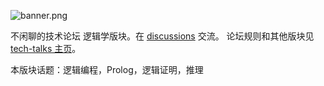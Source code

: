 ![banner.png](https://media.githubusercontent.com/media/adoyle-h/_imgs/master/github/tech-talks/banner.png)

不闲聊的技术论坛 逻辑学版块。在 [discussions][] 交流。
论坛规则和其他版块见 [tech-talks 主页](https://github.com/just-talks/tech-talks)。

本版块话题：逻辑编程，Prolog，逻辑证明，推理

[discussions]: https://github.com/just-talks/logic/discussions
